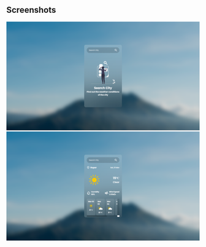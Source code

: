 
## Screenshots

![Project screenshot](Interface_before.png)
![Project screenshot](Interface_After.png)

